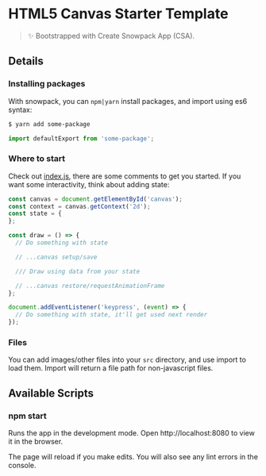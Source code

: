 # HTML5 Canvas Starter Template

> ✨ Bootstrapped with Create Snowpack App (CSA).

## Details

### Installing packages

With snowpack, you can `npm|yarn` install packages, and import using es6 syntax:

```sh
$ yarn add some-package
```

```js
import defaultExport from 'some-package';
```

### Where to start

Check out [index.js](./src/index.js), there are some comments to get you started.
If you want some interactivity, think about adding state:

```js
const canvas = document.getElementById('canvas');
const context = canvas.getContext('2d');
const state = {
};

const draw = () => {
  // Do something with state

  // ...canvas setup/save

  /// Draw using data from your state

  // ...canvas restore/requestAnimationFrame
};

document.addEventListener('keypress', (event) => {
  // Do something with state, it'll get used next render
});
```

### Files

You can add images/other files into your `src` directory, and use import to load them.
Import will return a file path for non-javascript files.

## Available Scripts

### npm start

Runs the app in the development mode.
Open http://localhost:8080 to view it in the browser.

The page will reload if you make edits.
You will also see any lint errors in the console.

